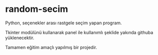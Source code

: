 # random-secim

Python, seçenekler arası rastgele seçim yapan program.

Tkinter modülünü kullanarak panel ile kullanımlı şeklide yakında githuba yüklenecektir.

Tamamen eğitim amaçlı yapılmış bir projedir.
